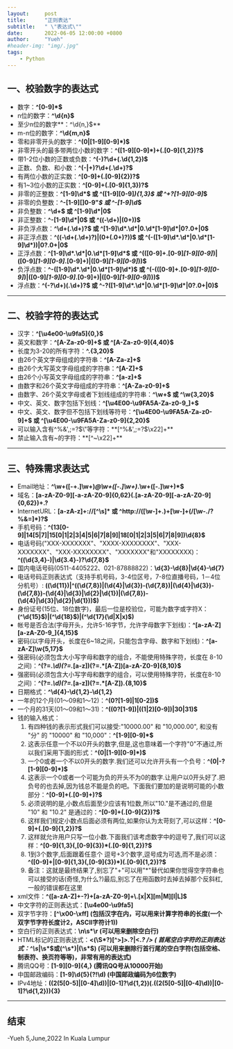 ```yaml
---
layout:     post
title:      "正则表达"
subtitle:   " \"表达式\""
date:       2022-06-05 12:00:00 +0800
author:     "Yueh"
#header-img: "img/.jpg"
tags:
    - Python
---
```


## 一、校验数字的表达式

-   数字：**^[0-9]*$**
-   n位的数字：**^\d{n}$**
-   至少n位的数字**：^\d{n,}$**
-   m-n位的数字：**^\d{m,n}$**
-   零和非零开头的数字：**^(0|[1-9][0-9]*)$**
-   非零开头的最多带两位小数的数字：**^([1-9][0-9]*)+(\.[0-9]{1,2})?$**
-   带1-2位小数的正数或负数：**^(\-)?\d+(\.\d{1,2})$**
-   正数、负数、和小数：**^(\-|\+)?\d+(\.\d+)?$**
-   有两位小数的正实数：**^[0-9]+(\.[0-9]{2})?$**
-   有1~3位小数的正实数：**^[0-9]+(\.[0-9]{1,3})?$**
-   非零的正整数：**^[1-9]\d*$ 或 ^([1-9][0-9]*){1,3}$ 或 ^\+?[1-9][0-9]*$**
-   非零的负整数：**^\-[1-9][]0-9"*$ 或 ^-[1-9]\d*$**
-   非负整数：**^\d+$ 或 ^[1-9]\d*|0$**
-   非正整数：**^-[1-9]\d*|0$ 或 ^((-\d+)|(0+))$**
-   非负浮点数：**^\d+(\.\d+)?$ 或 ^[1-9]\d*\.\d*|0\.\d*[1-9]\d*|0?\.0+|0$**
-   非正浮点数：**^((-\d+(\.\d+)?)|(0+(\.0+)?))$ 或 ^(-([1-9]\d*\.\d*|0\.\d*[1-9]\d*))|0?\.0+|0$**
-   正浮点数：**^[1-9]\d*\.\d*|0\.\d*[1-9]\d*$ 或 ^(([0-9]+\.[0-9]*[1-9][0-9]*)|([0-9]*[1-9][0-9]*\.[0-9]+)|([0-9]*[1-9][0-9]*))$**
-   负浮点数：**^-([1-9]\d*\.\d*|0\.\d*[1-9]\d*)$ 或 ^(-(([0-9]+\.[0-9]*[1-9][0-9]*)|([0-9]*[1-9][0-9]*\.[0-9]+)|([0-9]*[1-9][0-9]*)))$**
-   浮点数：**^(-?\d+)(\.\d+)?$ 或 ^-?([1-9]\d*\.\d*|0\.\d*[1-9]\d*|0?\.0+|0)$**

---

## 二、校验字符的表达式

-   汉字：**^[\u4e00-\u9fa5]{0,}$**
-   英文和数字：**^[A-Za-z0-9]+$ 或 ^[A-Za-z0-9]{4,40}$**
-   长度为3-20的所有字符：**^.{3,20}$**
-   由26个英文字母组成的字符串：**^[A-Za-z]+$**
-   由26个大写英文字母组成的字符串：**^[A-Z]+$**
-   由26个小写英文字母组成的字符串：**^[a-z]+$**
-   由数字和26个英文字母组成的字符串：**^[A-Za-z0-9]+$**
-   由数字、26个英文字母或者下划线组成的字符串：**^\w+$ 或 ^\w{3,20}$**
-   中文、英文、数字包括下划线：**^[\u4E00-\u9FA5A-Za-z0-9_]+$**
-   中文、英文、数字但不包括下划线等符号：**^[\u4E00-\u9FA5A-Za-z0-9]+$ 或 ^[\u4E00-\u9FA5A-Za-z0-9]{2,20}$**
-   可以输入含有^%&',;=?$\"等字符：**[^%&',;=?$\x22]+**
-   禁止输入含有~的字符：**[^~\x22]+**

---

## 三、特殊需求表达式

-   Email地址：**^\w+([-+.]\w+)*@\w+([-.]\w+)*\.\w+([-.]\w+)*$**
-   域名：**[a-zA-Z0-9][-a-zA-Z0-9]{0,62}(\.[a-zA-Z0-9][-a-zA-Z0-9]{0,62})+\.?**
-   InternetURL：**[a-zA-z]+://[^\s]* 或 ^http://([\w-]+\.)+[\w-]+(/[\w-./?%&=]*)?$**
-   手机号码：**^(13[0-9]|14[5|7]|15[0|1|2|3|4|5|6|7|8|9]|18[0|1|2|3|5|6|7|8|9])\d{8}$**
-   电话号码("XXX-XXXXXXX"、"XXXX-XXXXXXXX"、"XXX-XXXXXXX"、"XXX-XXXXXXXX"、"XXXXXXX"和"XXXXXXXX)：**^(\(\d{3,4}-)|\d{3.4}-)?\d{7,8}$**
-   国内电话号码(0511-4405222、021-87888822)：**\d{3}-\d{8}|\d{4}-\d{7}**
-   电话号码正则表达式（支持手机号码，3-4位区号，7-8位直播号码，1－4位分机号）: **((\d{11})|^((\d{7,8})|(\d{4}|\d{3})-(\d{7,8})|(\d{4}|\d{3})-(\d{7,8})-(\d{4}|\d{3}|\d{2}|\d{1})|(\d{7,8})-(\d{4}|\d{3}|\d{2}|\d{1}))$)**
-   身份证号(15位、18位数字)，最后一位是校验位，可能为数字或字符X：**(^\d{15}$)|(^\d{18}$)|(^\d{17}(\d|X|x)$)**
-   帐号是否合法(字母开头，允许5-16字节，允许字母数字下划线)：**^[a-zA-Z][a-zA-Z0-9_]{4,15}$**
-   密码(以字母开头，长度在6~18之间，只能包含字母、数字和下划线)：**^[a-zA-Z]\w{5,17}$**
-   强密码(必须包含大小写字母和数字的组合，不能使用特殊字符，长度在 8-10 之间)：**^(?=.*\d)(?=.*[a-z])(?=.*[A-Z])[a-zA-Z0-9]{8,10}$**
-   强密码(必须包含大小写字母和数字的组合，可以使用特殊字符，长度在8-10之间)：**^(?=.*\d)(?=.*[a-z])(?=.*[A-Z]).{8,10}$**
-   日期格式：**^\d{4}-\d{1,2}-\d{1,2}**
-   一年的12个月(01～09和1～12)：**^(0?[1-9]|1[0-2])$**
-   一个月的31天(01～09和1～31)：**^((0?[1-9])|((1|2)[0-9])|30|31)$**
-   钱的输入格式：
    1.  有四种钱的表示形式我们可以接受:"10000.00" 和 "10,000.00", 和没有 "分" 的 "10000" 和 "10,000"：**^[1-9][0-9]*$**
    2.  这表示任意一个不以0开头的数字,但是,这也意味着一个字符"0"不通过,所以我们采用下面的形式：**^(0|[1-9][0-9]*)$**
    3.  一个0或者一个不以0开头的数字.我们还可以允许开头有一个负号：**^(0|-?[1-9][0-9]*)$**
    4.  这表示一个0或者一个可能为负的开头不为0的数字.让用户以0开头好了.把负号的也去掉,因为钱总不能是负的吧。下面我们要加的是说明可能的小数部分：**^[0-9]+(.[0-9]+)?$**
    5.  必须说明的是,小数点后面至少应该有1位数,所以"10."是不通过的,但是 "10" 和 "10.2" 是通过的：**^[0-9]+(.[0-9]{2})?$**
    6.  这样我们规定小数点后面必须有两位,如果你认为太苛刻了,可以这样：**^[0-9]+(.[0-9]{1,2})?$**
    7.  这样就允许用户只写一位小数.下面我们该考虑数字中的逗号了,我们可以这样：**^[0-9]{1,3}(,[0-9]{3})*(.[0-9]{1,2})?$**
    8.  1到3个数字,后面跟着任意个 逗号+3个数字,逗号成为可选,而不是必须：**^([0-9]+|[0-9]{1,3}(,[0-9]{3})*)(.[0-9]{1,2})?$**
    9.  备注：这就是最终结果了,别忘了"+"可以用"*"替代如果你觉得空字符串也可以接受的话(奇怪,为什么?)最后,别忘了在用函数时去掉去掉那个反斜杠,一般的错误都在这里
-   xml文件：**^([a-zA-Z]+-?)+[a-zA-Z0-9]+\\.[x|X][m|M][l|L]$**
-   中文字符的正则表达式：**[\u4e00-\u9fa5]**
-   双字节字符：**[^\x00-\xff] (包括汉字在内，可以用来计算字符串的长度(一个双字节字符长度计2，ASCII字符计1))**
-   空白行的正则表达式：**\n\s*\r (可以用来删除空白行)**
-   HTML标记的正则表达式：**<(\S*?)[^>]*>.*?|<.*? /> ( 首尾空白字符的正则表达式：^\s*|\s*$或(^\s*)|(\s*$) (可以用来删除行首行尾的空白字符(包括空格、制表符、换页符等等)，非常有用的表达式)**
-   腾讯QQ号：**[1-9][0-9]{4,} (腾讯QQ号从10000开始)**
-   中国邮政编码：**[1-9]\d{5}(?!\d) (中国邮政编码为6位数字)**
-   IPv4地址：**((2(5[0-5]|[0-4]\d))|[0-1]?\d{1,2})(\.((2(5[0-5]|[0-4]\d))|[0-1]?\d{1,2})){3}**

---
## 结束

-Yueh 5,June,2022 In Kuala Lumpur